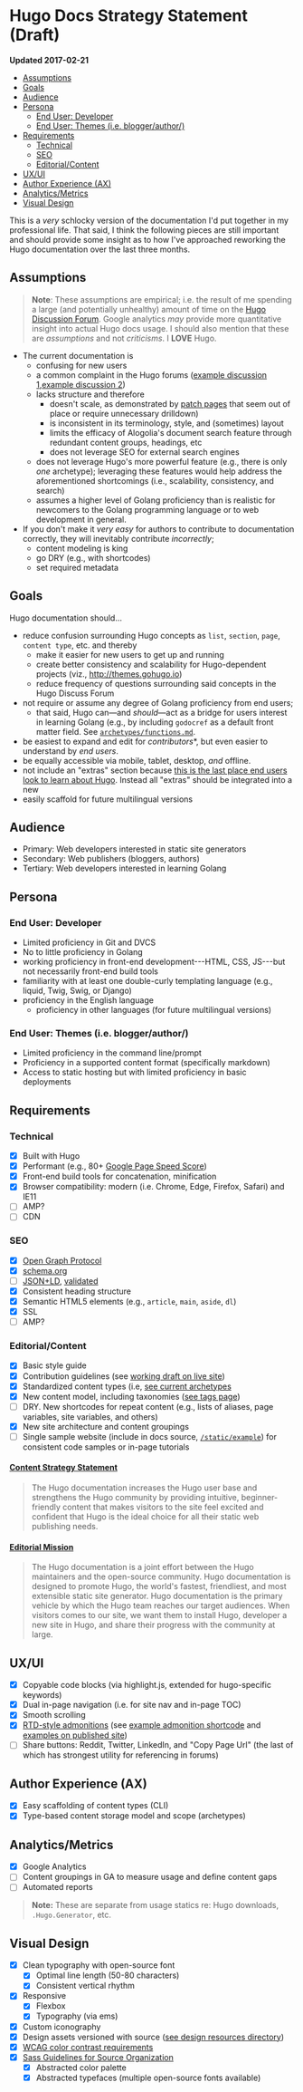 # Hugo Docs Strategy Statement (Draft)

**Updated 2017-02-21**

- [Assumptions](#assumptions)
- [Goals](#goals)
- [Audience](#audience)
- [Persona](#persona)
    - [End User: Developer](#end-user-developer)
    - [End User: Themes \(i.e. blogger/author/\)](#end-user-themes-ie-bloggerauthor)
- [Requirements](#requirements)
    - [Technical](#technical)
    - [SEO](#seo)
    - [Editorial/Content](#editorialcontent)
- [UX/UI](#uxui)
- [Author Experience \(AX\)](#author-experience-ax)
- [Analytics/Metrics](#analyticsmetrics)
- [Visual Design](#visual-design)

This is a *very* schlocky version of the documentation I'd put together in my professional life. That said, I think the following pieces are still important and should provide some insight as to how I've approached reworking the Hugo documentation over the last three months.

## Assumptions

> **Note**: These assumptions are empirical; i.e. the result of me spending a large (and potentially unhealthy) amount of time on the [Hugo Discussion Forum](https://discuss.gohugo.io). Google analytics *may* provide more quantitative insight into actual Hugo docs usage. I should also mention that these are *assumptions* and not *criticisms*. I **LOVE** Hugo.

* The current documentation is
    * confusing for new users
    * a common complaint in the Hugo forums ([example discussion 1][],[example discussion 2][])
    * lacks structure and therefore
        * doesn't scale, as demonstrated by [patch pages](http://gohugo.io/taxonomies/templates/) that seem out of place or require unnecessary drilldown)
        * is inconsistent in its terminology, style, and (sometimes) layout
        * limits the efficacy of Alogolia's document search feature through redundant content groups, headings, etc
        * does not leverage SEO for external search engines
    * does not leverage Hugo's more powerful feature (e.g., there is only *one* archetype); leveraging these features would help address the aforementioned shortcomings (i.e., scalability, consistency, and search)
    * assumes a higher level of Golang proficiency than is realistic for newcomers to the Golang programming language or to web development in general.
* If you don't make it *very easy* for authors to contribute to documentation correctly, they will inevitably contribute *incorrectly*;
    * content modeling is king
    * go DRY (e.g., with shortcodes)
    * set required metadata

## Goals

Hugo documentation should...

* reduce confusion surrounding Hugo concepts as `list`, `section`, `page`, `content type`, etc. and thereby
    * make it easier for new users to get up and running
    * create better consistency and scalability for Hugo-dependent projects (viz., http://themes.gohugo.io)
    * reduce frequency of questions surrounding said concepts in the Hugo Discuss Forum
* not require or assume any degree of Golang proficiency from end users;
    * that said, Hugo can&mdash;and *should*&mdash;act as a bridge for users interest in learning Golang (e.g., by including `godocref` as a default front matter field. See [`archetypes/functions.md`][functionarchetype].
* be easiest to expand and edit for *contributors**, but even easier to understand by *end users*.
* be equally accessible via mobile, tablet, desktop, *and* offline.
* not include an "extras" section because [this is the last place end users look to learn about Hugo](https://discuss.gohugo.io/t/site-with-different-lists-of-sections/5536/3). Instead all "extras" should be integrated into a new
* easily scaffold for future multilingual versions

## Audience

* Primary: Web developers interested in static site generators
* Secondary: Web publishers (bloggers, authors)
* Tertiary: Web developers interested in learning Golang

## Persona

### End User: Developer

* Limited proficiency in Git and DVCS
* No to little proficiency in Golang
* working proficiency in front-end development---HTML, CSS, JS---but not necessarily front-end build tools
* familiarity with at least one double-curly templating language (e.g., liquid, Twig, Swig, or Django)
* proficiency in the English language
    * proficiency in other languages (for future multilingual versions)

### End User: Themes (i.e. blogger/author/)

* Limited proficiency in the command line/prompt
* Proficiency in a supported content format (specifically markdown)
* Access to static hosting but with limited proficiency in basic deployments

## Requirements

### Technical

- [X] Built with Hugo
- [X] Performant (e.g., 80+ [Google Page Speed Score](https://developers.google.com/speed/pagespeed/insights/?url=https%3A%2F%2Fhugodocsconcept.netlify.com%2Fabout-hugo))
- [X] Front-end build tools for concatenation, minification
- [X] Browser compatibility: modern (i.e. Chrome, Edge, Firefox, Safari) and IE11
- [ ] AMP?
- [ ] CDN

### SEO

- [X] [Open Graph Protocol](http://ogp.me/)
- [X] [schema.org](http://schema.org)
- [ ] [JSON+LD](https://developers.google.com/schemas/formats/json-ld), [validated](https://search.google.com/structured-data/testing-tool)
- [X] Consistent heading structure
- [X] Semantic HTML5 elements (e.g., `article`, `main`, `aside`, `dl`)
- [X] SSL
- [ ] AMP?

### Editorial/Content

- [X] Basic style guide
- [X] Contribution guidelines (see [working draft on live site](https://hugodocsconcept.netlify.com/contribute-to-hugo/contribute-to-the-hugo-docs/))
- [X] Standardized content types (i.e, [see current archetypes](https://github.com/rdwatters/hugo-docs-concept/tree/master/themes/hugodocs/archetypes)
- [X] New content model, including taxonomies ([see tags page][tagspage])
- [ ] DRY. New shortcodes for repeat content (e.g., lists of aliases, page variables, site variables, and others)
- [X] New site architecture and content groupings
- [ ] Single sample website (include in docs source, [`/static/example`](https://github.com/rdwatters/hugo-docs-concept/tree/master/static/example)) for consistent code samples or in-page tutorials

#### [Content Strategy Statement](http://contentmarketinginstitute.com/2016/01/content-on-strategy-templates/)

> The Hugo documentation increases the Hugo user base and strengthens the Hugo community by providing intuitive, beginner-friendly content that makes visitors to the site feel excited and confident that Hugo is the ideal choice for all their static web publishing needs.

#### [Editorial Mission](http://contentmarketinginstitute.com/2015/10/statement-content-marketing/)

> The Hugo documentation is a joint effort between the Hugo maintainers and the open-source community. Hugo documentation is designed to promote Hugo, the world's fastest, friendliest, and most extensible static site generator. Hugo documentation is the primary vehicle by which the Hugo team reaches our target audiences. When visitors comes to our site, we want them to install Hugo, developer a new site in Hugo, and share their progress with the community at large.

## UX/UI

- [X] Copyable code blocks (via highlight.js, extended for hugo-specific keywords)
- [X] Dual in-page navigation (i.e. for site nav and in-page TOC)
- [X] Smooth scrolling
- [X] [RTD-style admonitions][admonitions] (see [example admonition shortcode](https://github.com/rdwatters/hugo-docs-concept/blob/master/layouts/shortcodes/note.html) and [examples on published site](http://localhost:1313/contribute-to-hugo/contribute-to-the-hugo-docs/#admonition-short-codes))
- [ ] Share buttons: Reddit, Twitter, LinkedIn, and "Copy Page Url" (the last of which has strongest utility for referencing in forums)

## Author Experience (AX)

- [X] Easy scaffolding of content types (CLI)
- [X] Type-based content storage model and scope (archetypes)

## Analytics/Metrics

- [X] Google Analytics
- [ ] Content groupings in GA to measure usage and define content gaps
- [ ] Automated reports

> **Note:** These are separate from usage statics re: Hugo downloads, `.Hugo.Generator`, etc.

## Visual Design

- [X] Clean typography with open-source font
    - [X] Optimal line length (50-80 characters)
    - [X] Consistent vertical rhythm
- [X] Responsive
    - [X] Flexbox
    - [X] Typography (via ems)
- [X] Custom iconography
- [X] Design assets versioned with source ([see design resources directory][designresources])
- [X] [WCAG color contrast requirements](http://webaim.org/blog/wcag-2-0-and-link-colors/)
- [X] [Sass Guidelines for Source Organization](https://sass-guidelin.es/)
    - [X] Abstracted color palette
    - [X] Abstracted typefaces (multiple open-source fonts available)

[admonitions]: http://docutils.sourceforge.net/docs/ref/rst/directives.html#admonitions
[designresources]: https://github.com/rdwatters/hugo-docs-concept/tree/master/dev-and-design-resources
[example discussion 1]: https://discuss.gohugo.io/t/frustrated-with-documentation/2810
[example discussion 2]: https://discuss.gohugo.io/t/documentation-restructure-and-design/1891
[functionarchetype]: https://github.com/rdwatters/hugo-docs-concept/blob/master/themes/hugodocs/archetypes/functions.md
[tagspage]: https://hugodocsconcept.netlify.com/tags/